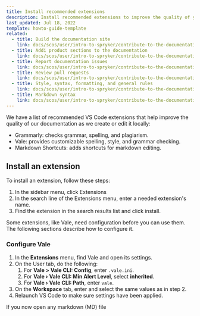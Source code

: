 ```yaml
---
title: Install recommended extensions
description: Install recommended extensions to improve the quality of your contributions
last_updated: Jul 18, 2022
template: howto-guide-template
related:
  - title: Build the documentation site
    link: docs/scos/user/intro-to-spryker/contribute-to-the-documentation/build-the-documentation-site.html
  - title: Addi product sections to the documentation
    link: docs/scos/user/intro-to-spryker/contribute-to-the-documentation/add-product-sections-to-the-documentation.html
  - title: Report documentation issues
    link: docs/scos/user/intro-to-spryker/contribute-to-the-documentation/report-documentation-issues.html
  - title: Review pull requests
    link: docs/scos/user/intro-to-spryker/contribute-to-the-documentation/review-pull-requests.html
  - title: Style, syntax, formatting, and general rules
    link: docs/scos/user/intro-to-spryker/contribute-to-the-documentation/style-formatting-general-rules.html
  - title: Markdown syntax
    link: docs/scos/user/intro-to-spryker/contribute-to-the-documentation/markdown-syntax.html
---
```


We have a list of recommended VS Code extensions that help improve the quality of our documentation as we create or edit it locally:
* Grammarly: checks grammar, spelling, and plagiarism.
* Vale: provides customizable spelling, style, and grammar checking.
* Markdown Shortcuts: adds shortcuts for markdown editing.

## Install an extension

To install an extension, follow these steps:
1. In the sidebar menu, click Extensions
2. In the search line of the Extensions menu, enter a needed extension's name.
3. Find the extension in the search results list and click install.

Some extensions, like Vale, need configuration before you can use them. 
The following sections describe how to configure it.

### Configure Vale

1. In the **Extensions** menu, find Vale and open its settings.
2. On the User tab, do the following:
   1. For **Vale > Vale CLI: Config**, enter `.vale.ini`.
   2. For **Vale › Vale CLI: Min Alert Level**, select **inherited**.
   3. For **Vale › Vale CLI: Path**, enter `vale`.
3. On the **Workspace** tab, enter and select the same values as in step 2.
4. Relaunch VS Code to make sure settings have been applied.

If you now open any markdown (MD) file 





